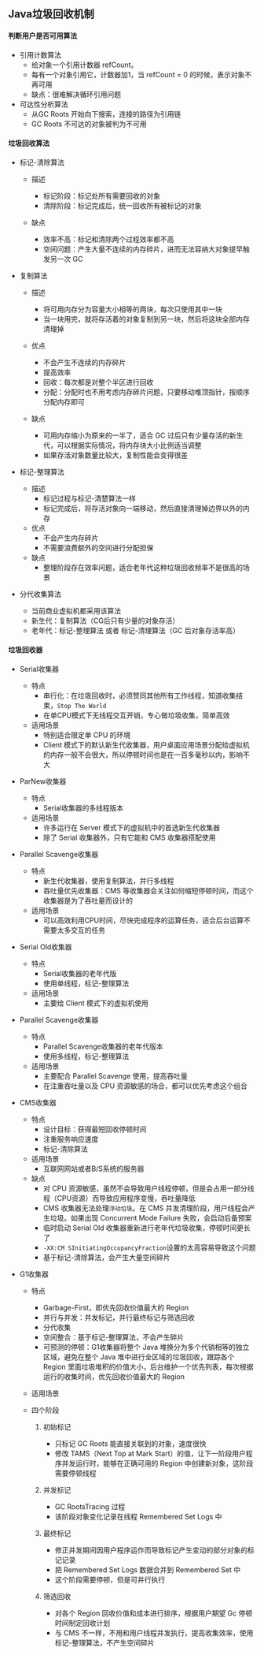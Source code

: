 ## Java垃圾回收机制

#### 判断用户是否可用算法

- 引用计数算法
  - 给对象一个引用计数器 refCount。
  - 每有一个对象引用它，计数器加1，当 refCount = 0 的时候，表示对象不再可用
  - 缺点：很难解决循环引用问题
- 可达性分析算法
  - 从GC Roots 开始向下搜索，连接的路径为引用链
  - GC Roots 不可达的对象被判为不可用



#### 垃圾回收算法

- 标记-清除算法

  - 描述
    - 标记阶段：标记处所有需要回收的对象
    - 清除阶段：标记完成后，统一回收所有被标记的对象

  - 缺点
    - 效率不高：标记和清除两个过程效率都不高
    - 空间问题：产生大量不连续的内存碎片，进而无法容纳大对象提早触发另一次 GC

- 复制算法

  - 描述
    - 将可用内存分为容量大小相等的两块，每次只使用其中一块
    - 当一块用完，就将存活着的对象复制到另一块，然后将这块全部内存清理掉
  - 优点
    - 不会产生不连续的内存碎片
    - 提高效率
    - 回收：每次都是对整个半区进行回收
    - 分配：分配时也不用考虑内存碎片问题，只要移动堆顶指针，按顺序分配内存即可

  - 缺点
    - 可用内存缩小为原来的一半了，适合 GC 过后只有少量存活的新生代，可以根据实际情况，将内存块大小比例适当调整
    - 如果存活对象数量比较大，复制性能会变得很差

- 标记-整理算法

  - 描述
    - 标记过程与标记-清楚算法一样
    - 标记完成后，将存活对象向一端移动，然后直接清理掉边界以外的内存
  - 优点
    - 不会产生内存碎片
    - 不需要浪费额外的空间进行分配担保
  - 缺点
    - 整理阶段存在效率问题，适合老年代这种垃圾回收频率不是很高的场景

- 分代收集算法

  - 当前商业虚拟机都采用该算法
  - 新生代：复制算法（CG后只有少量的对象存活）
  - 老年代：标记-整理算法 或者 标记-清理算法（GC 后对象存活率高）



#### 垃圾回收器

- Serial收集器

  - 特点
    - 串行化：在垃圾回收时，必须赞同其他所有工作线程，知道收集结束，`Stop The World`
    - 在单CPU模式下无线程交互开销，专心做垃圾收集，简单高效
  - 适用场景
    - 特别适合限定单 CPU 的环境
    - Client 模式下的默认新生代收集器，用户桌面应用场景分配给虚拟机的内存一般不会很大，所以停顿时间也是在一百多毫秒以内，影响不大
- ParNew收集器
  - 特点
    - Serial收集器的多线程版本
  - 适用场景
    - 许多运行在 Server 模式下的虚拟机中的首选新生代收集器
    - 除了 Serial 收集器外，只有它能和 CMS 收集器搭配使用
- Parallel Scavenge收集器

  - 特点
    - 新生代收集器，使用复制算法，并行多线程
    - 吞吐量优先收集器：CMS 等收集器会关注如何缩短停顿时间，而这个收集器是为了吞吐量而设计的
  - 适用场景
    - 可以高效利用CPU时间，尽快完成程序的运算任务，适合后台运算不需要太多交互的任务
- Serial Old收集器
  - 特点
    - Serial收集器的老年代版
    - 使用单线程，标记-整理算法
  - 适用场景
    - 主要给 Client 模式下的虚拟机使用

- Parallel Scavenge收集器
  - 特点
    - Parallel Scavenge收集器的老年代版本
    - 使用多线程，标记-整理算法
  - 适用场景
    - 主要配合 Parallel Scavenge 使用，提高吞吐量
    - 在注重吞吐量以及 CPU 资源敏感的场合，都可以优先考虑这个组合

- CMS收集器

  - 特点
    - 设计目标：获得最短回收停顿时间
    - 注重服务响应速度
    - 标记-清除算法
  - 适用场景
    - 互联网网站或者B/S系统的服务器
  - 缺点
    - 对 CPU 资源敏感，虽然不会导致用户线程停顿，但是会占用一部分线程（CPU资源）而导致应用程序变慢，吞吐量降低
    - CMS 收集器无法处理`浮动垃圾`。在 CMS 并发清理阶段，用户线程会产生垃圾。如果出现 Concurrent Mode Failure 失败，会启动后备预案
    - 临时启动 Serial Old 收集器重新进行老年代垃圾收集，停顿时间更长了
    - `-XX:CM SInitiatingOccupancyFraction`设置的太高容易导致这个问题
    - 基于标记-清除算法，会产生大量空间碎片

- G1收集器

  - 特点
    - Garbage-First，即优先回收价值最大的 Region
    - 并行与并发：并发标记，并行最终标记与筛选回收
    - 分代收集
    - 空间整合：基于标记-整理算法，不会产生碎片
    - 可预测的停顿：G1收集器将整个 Java 堆换分为多个代销相等的独立区域，避免在整个 Java 堆中进行全区域的垃圾回收，跟踪各个 Region 里面垃圾堆积的价值大小，后台维护一个优先列表，每次根据运行的收集时间，优先回收价值最大的 Region

  - 适用场景

  - 四个阶段

    1. 初始标记
       - 只标记 GC Roots 能直接关联到的对象，速度很快
       - 修改 TAMS（Next Top at Mark Start）的值，让下一阶段用户程序并发运行时，能够在正确可用的 Region 中创建新对象，这阶段需要停顿线程

    2. 并发标记
       - GC RootsTracing 过程
       - 该阶段对象变化记录在线程 Remembered Set Logs 中

    3. 最终标记
       - 修正并发期间因用户程序运作而导致标记产生变动的部分对象的标记记录
       - 把 Remembered Set Logs 数据合并到 Remembered Set 中
       - 这个阶段需要停顿，但是可并行执行

    4. 筛选回收
       - 对各个 Region 回收价值和成本进行排序，根据用户期望 Gc 停顿时间制定回收计划
       - 与 CMS 不一样，不用和用户线程并发执行，提高收集效率，使用标记-整理算法，不产生空间碎片

  